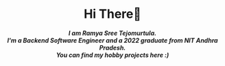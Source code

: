 <h1 align="center"> Hi There👋</h1>

<p align="center">
  <b><i>
    I am Ramya Sree Tejomurtula.<br>
    I'm a Backend Software Engineer and a 2022 graduate from NIT Andhra Pradesh.<br>
    You can find my hobby projects here :)
  </i></b>
</p>
